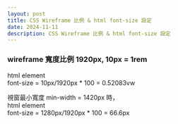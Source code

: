 ```yaml
---
layout: post
title: CSS Wireframe 比例 & html font-size 設定
date: 2024-11-11
description: CSS Wireframe 比例 & html font-size 設定
---
```


### wireframe 寬度比例 1920px, 10px = 1rem
html element<br>
font-size = 10px/1920px * 100 = 0.52083vw

視窗最小寬度 min-width = 1420px 時，<br>
html element<br>
font-size = 1280px/1920px * 100 = 66.6px